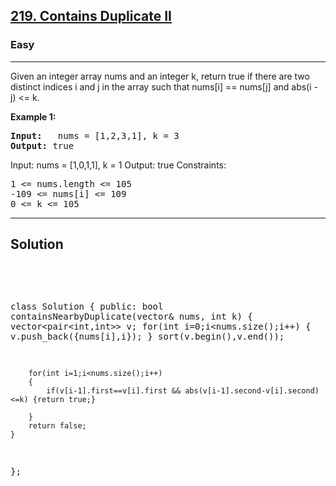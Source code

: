 
<h2><a href="https://leetcode.com/problems/contains-duplicate-ii/">219. Contains Duplicate II</a></h2>
<h3>Easy</h3>
<hr>
<div><p>
 Given an integer array nums and an integer k, return true if there are two distinct indices i and j in the array such that nums[i] == nums[j] and abs(i - j) <= k.
</p>


<p><strong>Example 1:</strong></p>
<pre><strong>Input:</strong>   nums = [1,2,3,1], k = 3
<strong>Output:</strong> true
</pre>

Input: nums = [1,0,1,1], k = 1
Output: true
Constraints:
<pre>
1 <= nums.length <= 105
-109 <= nums[i] <= 109
0 <= k <= 105
</pre>
<hr>
 <h2><strong><b>Solution</b></strong></h2>
 <br>
 <pre>
 
class Solution {
 public:
    bool containsNearbyDuplicate(vector<int>& nums, int k) {
     vector<pair<int,int>> v;
        for(int i=0;i<nums.size();i++)
        {
            v.push_back({nums[i],i});
        }
        sort(v.begin(),v.end());
        
        for(int i=1;i<nums.size();i++)
        {
            if(v[i-1].first==v[i].first && abs(v[i-1].second-v[i].second)<=k) {return true;}
            
        }
        return false;
    }
};
          
 </pre>

